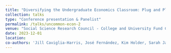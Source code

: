 ```yaml
---
title: "Diversifying the Undergraduate Economics Classroom: Plug and Play Modules with Role Models, Research, and Active Learning"
collection: talks
type: "Conference presentation & Panelist"
permalink: /talks/uncommon-econ-2
venue: "Social Science Research Council - College and University Fund Conference: Social and Behavioral Science as R&D"
date: 2023-12-01
location: 
co-authors: 'Jill Caviglia-Harris, José Fernández, Kim Holder, Sarah Jacobson, and Luke Jones'
---
```



